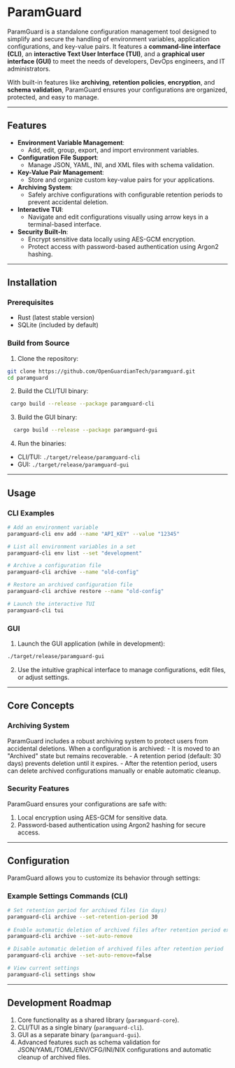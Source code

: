  # **ParamGuard**

 ParamGuard is a standalone configuration management tool designed to simplify and secure the handling of environment variables, application configurations, and key-value pairs. It features a **command-line interface (CLI)**, an **interactive Text User Interface (TUI)**, and a **graphical user interface (GUI)** to meet the needs of developers, DevOps engineers, and IT administrators.

 With built-in features like **archiving**, **retention policies**, **encryption**, and **schema validation**, ParamGuard ensures your configurations are organized, protected, and easy to manage.

 ---

 ## **Features**
 - **Environment Variable Management**:
   - Add, edit, group, export, and import environment variables.
- **Configuration File Support**:
   - Manage JSON, YAML, INI, and XML files with schema validation.
- **Key-Value Pair Management**:
   - Store and organize custom key-value pairs for your applications.
- **Archiving System**:
   - Safely archive configurations with configurable retention periods to prevent accidental deletion.
- **Interactive TUI**:
   - Navigate and edit configurations visually using arrow keys in a terminal-based interface.
- **Security Built-In**:
   - Encrypt sensitive data locally using AES-GCM encryption.
   - Protect access with password-based authentication using Argon2 hashing.

---

## **Installation**

### Prerequisites
- Rust (latest stable version)
- SQLite (included by default)

### Build from Source
1. Clone the repository:

```bash
git clone https://github.com/OpenGuardianTech/paramguard.git
cd paramguard
```

2. Build the CLI/TUI binary:
```bash
 cargo build --release --package paramguard-cli
```

3. Build the GUI binary:
```bash
  cargo build --release --package paramguard-gui
```

4. Run the binaries:
- CLI/TUI: `./target/release/paramguard-cli`
- GUI: `./target/release/paramguard-gui`

---

## **Usage**

### CLI Examples
```bash
# Add an environment variable
paramguard-cli env add --name "API_KEY" --value "12345"

# List all environment variables in a set
paramguard-cli env list --set "development"

# Archive a configuration file
paramguard-cli archive --name "old-config"

# Restore an archived configuration file
paramguard-cli archive restore --name "old-config"

# Launch the interactive TUI
paramguard-cli tui
```

### GUI
1. Launch the GUI application (while in development):

```bash
./target/release/paramguard-gui
```
2. Use the intuitive graphical interface to manage configurations, edit files, or adjust settings.

---

## **Core Concepts**

### Archiving System
ParamGuard includes a robust archiving system to protect users from accidental deletions. When a configuration is archived:
    - It is moved to an "Archived" state but remains recoverable.
    - A retention period (default: 30 days) prevents deletion until it expires.
    - After the retention period, users can delete archived configurations manually or enable automatic cleanup.

### Security Features
ParamGuard ensures your configurations are safe with:

1. Local encryption using AES-GCM for sensitive data.
2. Password-based authentication using Argon2 hashing for secure access.

---

## **Configuration**

ParamGuard allows you to customize its behavior through settings:

### Example Settings Commands (CLI)

```bash
# Set retention period for archived files (in days)
paramguard-cli archive --set-retention-period 30
    
# Enable automatic deletion of archived files after retention period expires
paramguard-cli archive --set-auto-remove

# Disable automatic deletion of archived files after retention period
paramguard-cli archive --set-auto-remove=false

# View current settings
paramguard-cli settings show
```

---

## **Development Roadmap**

1. Core functionality as a shared library (`paramguard-core`).
2. CLI/TUI as a single binary (`paramguard-cli`).
3. GUI as a separate binary (`paramguard-gui`).
4. Advanced features such as schema validation for JSON/YAML/TOML/ENV/CFG/INI/NIX configurations and automatic cleanup of archived files.

